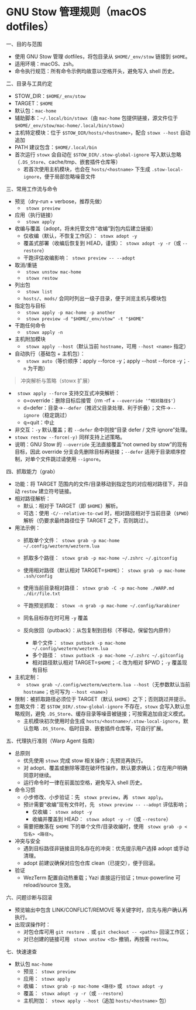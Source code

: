 # GNU Stow 管理规则（macOS dotfiles）

一、目的与范围
- 使用 GNU Stow 管理 dotfiles，将包目录从 `$HOME/_env/stow` 链接到 `$HOME`。
- 适用环境：macOS、zsh。
- 命令执行规范：所有命令示例均故意以空格开头，避免写入 shell 历史。

二、目录与工具约定
- STOW_DIR：`$HOME/_env/stow`
- TARGET：`$HOME`
- 默认包：`mac-home`
- 辅助脚本：`~/.local/bin/stowx`（由 `mac-home` 包提供链接，源文件位于 `$HOME/_env/stow/mac-home/.local/bin/stowx`）
- 主机特定模块：位于 `$STOW_DIR/hosts/<hostname>`，配合 `stowx --host` 自动追加
- PATH 建议包含：`$HOME/.local/bin`
- 首次运行 `stowx` 会自动在 `$STOW_DIR/.stow-global-ignore` 写入默认忽略（`.DS_Store`、cache/tmp、嵌套插件仓库等）
  - 若首次使用主机模块，也会在 `hosts/<hostname>` 下生成 `.stow-local-ignore`，便于局部忽略噪音文件

三、常用工作流与命令
- 预览（dry-run + verbose，推荐先做）
  -  ` stowx preview`
- 应用（执行链接）
  -  ` stowx apply`
- 收编与覆盖（adopt，将未托管文件“收编”到包内后建立链接）
  -  仅收编（默认，不恢复工作区）：` stowx adopt -y`
  -  覆盖式部署（收编后恢复到 HEAD，谨慎）：` stowx adopt -y -r`（或 `--restore`）
  -  干跑评估收编影响：` stowx preview -- --adopt`
- 取消/重链
  -  ` stowx unstow mac-home`
  -  ` stowx restow`
- 列出包
  -  ` stowx list`
    - `hosts/`、`mods/` 会同时列出一级子目录，便于浏览主机与模块包
- 指定包与目标
  -  ` stowx apply -p mac-home -p another`
  -  ` stowx preview -d "$HOME/_env/stow" -t "$HOME"`
- 干跑任何命令
  -  ` stowx apply -n`
- 主机附加模块
  -  ` stowx apply --host`（默认当前 `hostname`，可用 `--host <name>` 指定）
 - 自动执行（基础包 + 主机包）：
   -  ` stowx auto`（等价顺序：apply --force -y；apply --host --force -y；`-n` 为干跑）

> 冲突解析与策略（stowx 扩展）
- ` stowx apply --force` 支持交互式冲突解析：
  - o=override：删除目标后接管（rm -rf + `--override '^相对路径$'`）
  - d=defer：目录→`--defer`（推迟父目录处理、利于折叠）；文件→`--ignore`（稳定跳过）
  - q=quit：中止
- 非交互：`-y` 默认覆盖；若 `--defer` 命中则按“目录 defer / 文件 ignore”处理。
- `stowx restow --force(-y)` 同样支持上述策略。
- 说明：GNU Stow 的 `--override` 无法直接覆盖“not owned by stow”的现有目标，因此 override 分支会先删除目标再链接；`--defer` 适用于目录顺序控制，对单个文件跳过请使用 `--ignore`。

四、抓取能力（grab）
- 功能：将 TARGET 范围内的文件/目录移动到指定包的对应相对路径下，并自动 `restow` 建立符号链接。
- 相对路径解析：
  - 默认：相对于 TARGET（即 `$HOME`）解析。
  - 可选：使用 `-C/--relative-to-cwd` 时，相对路径相对于当前目录（`$PWD`）解析（仍要求最终路径位于 TARGET 之下，否则跳过）。
- 用法示例：
  - 抓取单个文件：` stowx grab -p mac-home ~/.config/wezterm/wezterm.lua`
  - 抓取多个路径：` stowx grab -p mac-home ~/.zshrc ~/.gitconfig`
  - 使用相对路径（默认相对 TARGET=`$HOME`）：` stowx grab -p mac-home .ssh/config`
  - 使用当前目录相对路径：` stowx grab -C -p mac-home ./WARP.md ./dir/file.txt`
  - 干跑预览抓取：` stowx -n grab -p mac-home ~/.config/karabiner`
  - 同名目标存在时可用 `-y` 覆盖
  
  - 反向放回（putback）：从包复制到目标（不移动，保留包内原件）
    - 单个文件：` stowx putback -p mac-home ~/.config/wezterm/wezterm.lua`
    - 多个路径：` stowx putback -p mac-home ~/.zshrc ~/.gitconfig`
    - 相对路径默认相对 TARGET=`$HOME`；`-C` 改为相对 $PWD；`-y` 覆盖现有目标
- 主机定制：
  - ` stowx grab ~/.config/wezterm/wezterm.lua --host`（无参数默认当前 `hostname`；也可写为 `--host <name>`）
- 限制：被抓取路径必须位于 TARGET（默认 `$HOME`）之下；否则跳过并提示。
- 忽略文件：若 `$STOW_DIR/.stow-global-ignore` 不存在，`stowx` 会写入默认忽略规则，避免 `.DS_Store`、缓存目录等噪音被链接；可按需追加自定义模式。
  - 主机模块初次使用时会生成 `hosts/<hostname>/.stow-local-ignore`，默认忽略 `.DS_Store`、临时目录、嵌套插件仓库等，可自行扩展。

五、代理执行准则（Warp Agent 指南）
- 总原则
  - 优先使用 `stowx` 完成 stow 相关操作；先预览再执行。
  - 对 adopt、覆盖或删除等潜在破坏性操作，默认要求确认；仅在用户明确同意时继续。
  - 运行命令时一律在前面加空格，避免写入 shell 历史。
- 命令习惯
  - 小步修改、小步验证：先 ` stowx preview`，再 ` stowx apply`。
  - 预计需要“收编”现有文件时，先 ` stowx preview -- --adopt` 评估影响；
    - 仅收编：` stowx adopt -y`
    - 收编并覆盖到 HEAD：` stowx adopt -y -r`（或 `--restore`）
  - 需要把散落在 `$HOME` 下的单个文件/目录收编时，使用 ` stowx grab -p <包名> <路径>`。
- 冲突与安全
  - 遇到目标路径非链接且同名存在的冲突：优先提示用户选择 adopt 或手动清理。
  - adopt 前建议确保对应包仓库 clean（已提交），便于回滚。
- 验证
  - WezTerm 配置自动热重载；Yazi 直接运行验证；tmux-powerline 可 reload/source 生效。

六、问题诊断与回滚
- 预览输出中包含 LINK/CONFLICT/REMOVE 等关键字时，应先与用户确认再执行。
- 出现误操作时：
  - 对包仓库可用 `git restore .` 或 `git checkout -- <paths>` 回滚工作区；
  - 对已创建的链接可用 ` stowx unstow <包>` 撤销，再按需 `restow`。

七、快速速查
- 默认包 `mac-home`
  - 预览：` stowx preview`
  - 应用：` stowx apply`
  - 收编：` stowx grab -p mac-home <路径>` 或 ` stowx adopt -y`
  - 覆盖：` stowx adopt -y -r`（或 `--restore`）
  - 主机附加：` stowx apply --host`（追加 `hosts/<hostname>` 包）
